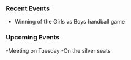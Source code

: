 ### Recent Events
- Winning of the Girls vs Boys handball game

### Upcoming Events
-Meeting on Tuesday
    -On the silver seats 
